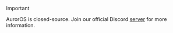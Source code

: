 > [!IMPORTANT]
> AurorOS is closed-source. Join our official Discord [server](https://dsc.gg/Auror-OS) for more information.